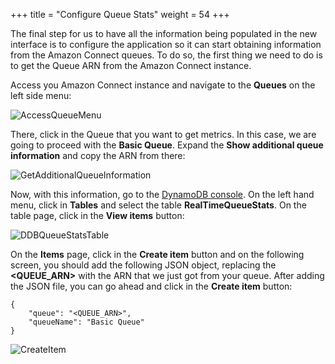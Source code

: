 +++
title = "Configure Queue Stats"
weight = 54
+++

The final step for us to have all the information being populated in the new interface is to configure the application so it can start obtaining information from the Amazon Connect queues. To do so, the first thing we need to do is to get the Queue ARN from the Amazon Connect instance.

Access you Amazon Connect instance and navigate to the **Queues** on the left side menu:

![AccessQueueMenu](/images/deploy-reports-interface/queue_menu.png)

There, click in the Queue that you want to get metrics. In this case, we are going to proceed with the **Basic Queue**. Expand the **Show additional queue information** and copy the ARN from there:

![GetAdditionalQueueInformation](/images/deploy-reports-interface/get_queue_arn.png)

Now, with this information, go to the [DynamoDB console](https://console.aws.amazon.com/dynamodbv2/home). On the left hand menu, click in **Tables** and select the table **RealTimeQueueStats**. On the table page, click in the **View items** button:

![DDBQueueStatsTable](/images/deploy-reports-interface/queue_stats_table.png)

On the **Items** page, click in the **Create item** button and on the following screen, you should add the following JSON object, replacing the **<QUEUE_ARN>** with the ARN that we just got from your queue. After adding the JSON file, you can go ahead and click in the **Create item** button:

    {
        "queue": "<QUEUE_ARN>",
        "queueName": "Basic Queue"
    }

![CreateItem](/images/deploy-reports-interface/create_item.png)
